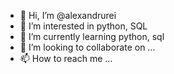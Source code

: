 - 👋 Hi, I’m @alexandrurei
- 👀 I’m interested in python, SQL
- 🌱 I’m currently learning python, sql
- 💞️ I’m looking to collaborate on ...
- 📫 How to reach me ...

<!---
alexandrurei/alexandrurei is a ✨ special ✨ repository because its `README.md` (this file) appears on your GitHub profile.
You can click the Preview link to take a look at your changes.
--->
